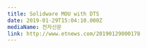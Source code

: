 ```yaml
---
title: Solidware MOU with DTS
date: 2019-01-29T15:04:10.000Z
mediaName: 전자신문
link: http://www.etnews.com/20190129000178
---
```

